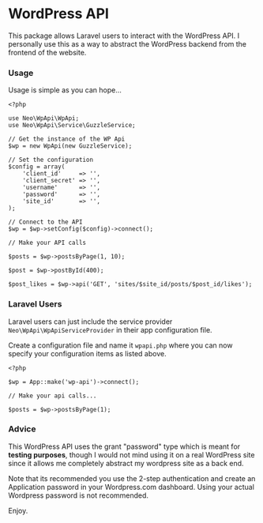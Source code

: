 # WordPress API

This package allows Laravel users to interact with the WordPress API. I personally use this as a way to abstract the WordPress backend from the frontend of the website.

### Usage

Usage is simple as you can hope...

	<?php

	use Neo\WpApi\WpApi;
	use Neo\WpApi\Service\GuzzleService;

	// Get the instance of the WP Api
    $wp = new WpApi(new GuzzleService);

    // Set the configuration
    $config = array(
    	'client_id' 	=> '',
    	'client_secret' => '',
    	'username' 		=> '',
    	'password' 		=> '',
    	'site_id'		=> '',
    );

    // Connect to the API
    $wp = $wp->setConfig($config)->connect();

    // Make your API calls

    $posts = $wp->postsByPage(1, 10);

    $post = $wp->postById(400);

    $post_likes = $wp->api('GET', 'sites/$site_id/posts/$post_id/likes');

### Laravel Users

Laravel users can just include the service provider `Neo\WpApi\WpApiServiceProvider` in their app configuration file.

Create a configuration file and name it `wpapi.php` where you can now specify your configuration items as listed above.

	<?php

	$wp = App::make('wp-api')->connect();

	// Make your api calls...

	$posts = $wp->postsByPage(1);

### Advice

This WordPress API uses the grant "password" type which is meant for **testing purposes**, though I would not mind using it on a real WordPress site since it allows me completely abstract my wordpress site as a back end.

Note that its recommended you use the 2-step authentication and create an Application password in your Wordpress.com dashboard. Using your actual Wordpress password is not recommended.

Enjoy.